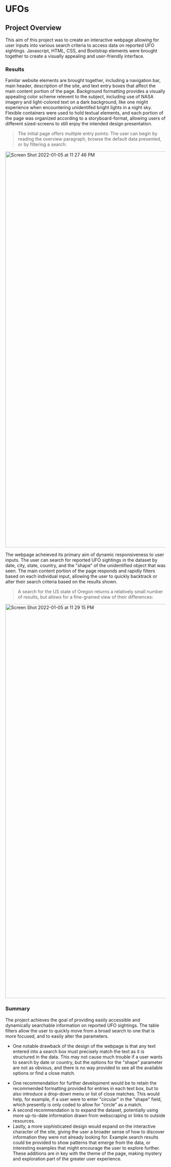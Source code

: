 # UFOs

## Project Overview
This aim of this project was to create an interactive webpage allowing for user inputs into various search criteria to access data on reported UFO sightings. Javascript, HTML, CSS, and Bootstrap elements were brought together to create a visually appealing and user-friendly interface.

### Results
Familar website elements are brought together, including a navigation bar, main header, description of the site, and text entry boxes that affect the main content portion of the page. Background formatting provides a visually appealing color scheme relevent to the subject, including use of NASA imagery and light-colored text on a dark background, like one might experience when encountering unidentifed bright lights in a night sky. Flexible containers were used to hold textual elements, and each portion of the page was organized according to a storyboard-format, allowing users of different sized-screens to still enjoy the intended design presentation.

> The initial page offers multiple entry points: The user can begin by reading the overview paragraph, browse the default data presented, or by filtering a search: 
<img width="1243" alt="Screen Shot 2022-01-05 at 11 27 46 PM" src="https://user-images.githubusercontent.com/91562577/148328307-36e891ab-6824-4a4b-9029-d30e98823cd0.png">

The webpage acheieved its primary aim of dynamic responsiveness to user inputs. The user can search for reported UFO sightings in the dataset by date, city, state, country, and the "shape" of the unidentified object that was seen. The main content portion of the page responds and rapidly filters based on each individual input, allowing the user to quickly backtrack or alter their search criteria based on the results shown. 

> A search for the US state of Oregon returns a relatively small number of results, but allows for a fine-grained view of their differences:
<img width="1237" alt="Screen Shot 2022-01-05 at 11 29 15 PM" src="https://user-images.githubusercontent.com/91562577/148328346-646aed83-3744-4156-9617-0af342bf9760.png">


### Summary
The project achieves the goal of providing easily accessible and dynamically searchable information on reported UFO sightings. The table filters allow the user to quickly move from a broad search to one that is more focused, and to easily alter the parameters.

* One notable drawback of the design of the webpage is that any text entered into a search box must precisely match the text as it is structured in the data. This may not cause much trouble if a user wants to search by date or country, but the options for the "shape" parameter are not as obvious, and there is no way provided to see all the available options or find a close match. 

- One recommendation for further development would be to retain the recommended formatting provided for entries in each text box, but to also introduce a drop-down menu or list of close matches. This would help, for example, if a user were to enter "circular" in the "shape" field, which presently is only coded to allow for "circle" as a match. 
- A second recommendation is to expand the dataset, potentially using more up-to-date information drawn from webscraping or links to outside resources. 
- Lastly, a more sophisticated design would expand on the interactive character of the site, giving the user a broader sense of how to discover information they were not already looking for. Example search results could be provided to show patterns that emerge from the data, or interesting examples that might encourage the user to explore further. These additions are in key with the theme of the page, making mystery and exploration part of the greater user experience.  

